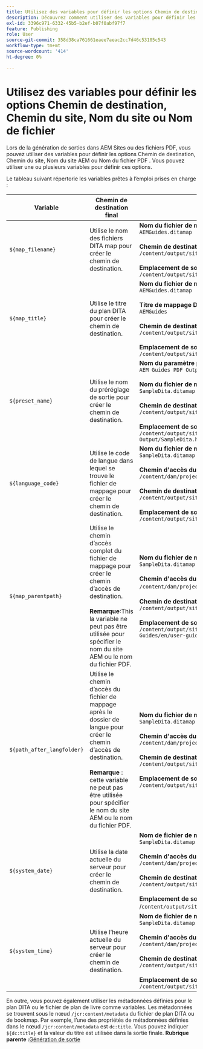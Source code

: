```yaml
---
title: Utilisez des variables pour définir les options Chemin de destination, Chemin du site, Nom du site ou Nom de fichier
description: Découvrez comment utiliser des variables pour définir les options Chemin de destination, Nom du site ou Nom de fichier. Connaître les variables prêtes à l’emploi prises en charge dans AEM Guides.
exl-id: 3396c971-6332-45b5-b2ef-b07f0abf97f7
feature: Publishing
role: User
source-git-commit: 358d38ca761661eaee7aeac2cc7d46c53105c543
workflow-type: tm+mt
source-wordcount: '414'
ht-degree: 0%

---
```


# Utilisez des variables pour définir les options Chemin de destination, Chemin du site, Nom du site ou Nom de fichier


Lors de la génération de sorties dans AEM Sites ou des fichiers PDF, vous pouvez utiliser des variables pour définir les options Chemin de destination, Chemin du site, Nom du site AEM ou Nom du fichier PDF . Vous pouvez utiliser une ou plusieurs variables pour définir ces options.

Le tableau suivant répertorie les variables prêtes à l’emploi prises en charge :

| Variable | Chemin de destination final | Exemple |
| --- | --- | --- |
| `${map_filename}` | Utilise le nom des fichiers DITA map pour créer le chemin de destination. | **Nom du fichier de mappage DITA**:<br>`AEMGuides.ditamap`<br><br>**Chemin de destination** configuré comme : <br>`/content/output/sites/${map_filename}`<br><br>**Emplacement de sortie final**:<br>`/content/output/sites/aemGuides/AEMGuides.html` |
| `${map_title}` | Utilise le titre du plan DITA pour créer le chemin de destination. | **Nom du fichier de mappage DITA**:<br>`AEMGuides.ditamap`<br><br>**Titre de mappage DITA**:<br>`AEMGuides`<br><br>**Chemin de destination** configuré comme :<br>`/content/output/sites/${map_title}`<br><br>**Emplacement de sortie final**:<br>`/content/output/sites/AEMGuides/AEMGuides.html` |
| `${preset_name}` | Utilise le nom du préréglage de sortie pour créer le chemin de destination. | **Nom du paramètre prédéfini de sortie**:<br>`AEM Guides PDF Output`<br><br>**Nom du fichier de mappage DITA**:<br>`SampleDita.ditamap`<br><br>**Chemin de destination** configuré comme :<br>`/content/output/sites/${preset_name}`<br><br>**Emplacement de sortie final**:<br>`/content/output/sites/AEM Guides PDF Output/SampleDita.html` |
| `${language_code}` | Utilise le code de langue dans lequel se trouve le fichier de mappage pour créer le chemin de destination. | **Nom du fichier de mappage DITA**:<br>`SampleDita.ditamap`<br><br>**Chemin d&#39;accès du fichier de mappage DITA**:<br>`/content/dam/projects/AEM-Guides/en/user-guide/`<br><br>**Chemin de destination** configuré comme : <br>`/content/output/sites/${language_code}`<br><br>**Emplacement de sortie final**:<br>`/content/output/sites/en/SampleDita.html` |
| `${map_parentpath}` | Utilise le chemin d’accès complet du fichier de mappage pour créer le chemin d’accès de destination.<br><br>**Remarque**:This la variable ne peut pas être utilisée pour spécifier le nom du site AEM ou le nom du fichier PDF. | **Nom du fichier de mappage DITA**:<br>`SampleDita.ditamap`<br><br>**Chemin d&#39;accès du fichier de mappage DITA**:<br>`/content/dam/projects/AEM-Guides/en/user-guide`/<br><br>**Chemin de destination** configuré comme : <br>`/content/output/sites/${map_parentpath}`<br><br>**Emplacement de sortie final**:<br>`/content/output/sites/content/dam/projects/AEM-Guides/en/user-guide/SampleDita.html` |
| `${path_after_langfolder}` | Utilise le chemin d’accès du fichier de mappage après le dossier de langue pour créer le chemin d’accès de destination.<br><br>**Remarque** : cette variable ne peut pas être utilisée pour spécifier le nom du site AEM ou le nom du fichier PDF. | **Nom du fichier de mappage DITA**:<br>`SampleDita.ditamap`<br><br>**Chemin d&#39;accès du fichier de mappage DITA**:<br>`/content/dam/projects/AEM-Guides/en/user-guide/`<br><br>**Chemin de destination** configuré comme : <br>`/content/output/sites/${path\_after\_langfolder}`<br><br>**Emplacement de sortie final**:<br>`/content/output/sites/user-guide/SampleDita.html` |
| `${system_date}` | Utilise la date actuelle du serveur pour créer le chemin de destination. | **Nom de fichier de mappage DITA** : <br> `SampleDita.ditamap` <br><br> **Chemin d&#39;accès du fichier de mappage DITA :** <br> `/content/dam/projects/AEM-Guides/en/user-guide/` <br><br> **Chemin de destination** configuré comme suit : <br> `/content/output/sites/${system_date}` <br> <br> **Emplacement de sortie final :** <br> /`content/output/sites/08252023/SampleDita.html` |
| `${system_time}` | Utilise l’heure actuelle du serveur pour créer le chemin de destination. | **Nom de fichier de mappage DITA :** <br>`SampleDita.ditamap` <br> <br> **Chemin d&#39;accès du fichier de mappage DITA :** <br>`/content/dam/projects/AEM-Guides/en/user-guide/` <br><Br>**Chemin de destination** configuré comme suit : <br> `/content/output/sites/${system_time}`<br><br>**Emplacement de sortie final :**<br>`/content/output/sites/055612/SampleDita.html` |

En outre, vous pouvez également utiliser les métadonnées définies pour le plan DITA ou le fichier de plan de livre comme variables. Les métadonnées se trouvent sous le nœud `/jcr:content/metadata` du fichier de plan DITA ou de bookmap. Par exemple, l’une des propriétés de métadonnées définies dans le nœud `/jcr:content/metadata` est `dc:title`. Vous pouvez indiquer `${dc:title}` et la valeur du titre est utilisée dans la sortie finale.
**Rubrique parente :**&#x200B;[ Génération de sortie](generate-output.md)

